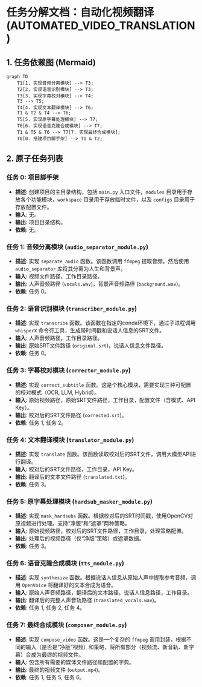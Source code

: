 # 任务分解文档：自动化视频翻译 (AUTOMATED_VIDEO_TRANSLATION)

## 1. 任务依赖图 (Mermaid)

```mermaid
graph TD
    T1[1. 实现音频分离模块] --> T3;
    T2[2. 实现语音识别模块] --> T3;
    T3[3. 实现字幕校对模块] --> T4;
    T3 --> T5;
    T4[4. 实现文本翻译模块] --> T6;
    T1 & T2 & T4 --> T6;
    T5[5. 实现原字幕处理模块] --> T7;
    T6[6. 实现语音克隆合成模块] --> T7;
    T1 & T5 & T6 --> T7[7. 实现最终合成模块];
    T0[0. 搭建项目脚手架] --> T1 & T2;
```

## 2. 原子任务列表

### **任务 0: 项目脚手架**
- **描述**: 创建项目的主目录结构，包括 `main.py` 入口文件，`modules` 目录用于存放各个功能模块，`workspace` 目录用于存放临时文件，以及 `configs` 目录用于存放配置文件。
- **输入**: 无。
- **输出**: 项目目录结构。
- **依赖**: 无。

### **任务 1: 音频分离模块 (`audio_separator_module.py`)**
- **描述**: 实现 `separate_audio` 函数。该函数调用 `ffmpeg` 提取音频，然后使用 `audio_separator` 库将其分离为人生和背景声。
- **输入**: 视频文件路径，工作目录路径。
- **输出**: 人声音频路径 (`vocals.wav`)，背景声音频路径 (`background.wav`)。
- **依赖**: 任务 0。

### **任务 2: 语音识别模块 (`transcriber_module.py`)**
- **描述**: 实现 `transcribe` 函数。该函数在指定的conda环境下，通过子进程调用 `whisperX` 命令行工具，生成带时间戳和说话人信息的SRT文件。
- **输入**: 人声音频路径，工作目录路径。
- **输出**: 原始SRT文件路径 (`original.srt`)，说话人信息文件路径。
- **依赖**: 任务 0。

### **任务 3: 字幕校对模块 (`corrector_module.py`)**
- **描述**: 实现 `correct_subtitle` 函数。这是个核心模块，需要实现三种可配置的校对模式（OCR, LLM, Hybrid）。
- **输入**: 原始视频路径，原始SRT文件路径，工作目录，配置文件（含模式、API Key）。
- **输出**: 校对后的SRT文件路径 (`corrected.srt`)。
- **依赖**: 任务 1, 任务 2。

### **任务 4: 文本翻译模块 (`translator_module.py`)**
- **描述**: 实现 `translate` 函数。该函数读取校对后的SRT文件，调用大模型API进行翻译。
- **输入**: 校对后的SRT文件路径，工作目录，API Key。
- **输出**: 翻译后的文本文件路径 (`translated.txt`)。
- **依赖**: 任务 3。

### **任务 5: 原字幕处理模块 (`hardsub_masker_module.py`)**
- **描述**: 实现 `mask_hardsubs` 函数。根据校对后的SRT时间戳，使用OpenCV对原视频进行处理。支持“净版”和“遮罩”两种策略。
- **输入**: 原始视频路径，校对后的SRT文件路径，工作目录，处理策略配置。
- **输出**: 处理后的视频路径（仅“净版”策略）或遮罩数据。
- **依赖**: 任务 3。

### **任务 6: 语音克隆合成模块 (`tts_module.py`)**
- **描述**: 实现 `synthesize` 函数。根据说话人信息从原始人声中提取参考音频，调用 `OpenVoice` 将翻译好的文本合成为语音。
- **输入**: 原始人声音频路径，翻译后的文本路径，说话人信息路径，工作目录。
- **输出**: 翻译后的完整人声音轨路径 (`translated_vocals.wav`)。
- **依赖**: 任务 1, 任务 2, 任务 4。

### **任务 7: 最终合成模块 (`composer_module.py`)**
- **描述**: 实现 `compose_video` 函数。这是一个复杂的 `ffmpeg` 调用封装，根据不同的输入（是否是“净版”视频）和策略，将所有部分（视频流、新音轨、新字幕）合成为最终的视频文件。
- **输入**: 包含所有需要的媒体文件路径和配置的字典。
- **输出**: 最终的视频文件 (`output.mp4`)。
- **依赖**: 任务 1, 任务 5, 任务 6。
